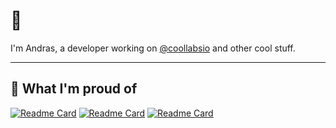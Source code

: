 # 👋

I'm Andras, a developer working on [@coollabsio](https://coollabs.io) and other cool stuff.

--- 

## 🎉 What I'm proud of

[![Readme Card](https://github-readme-stats.vercel.app/api/pin/?username=coollabsio&repo=coolify&show_owner=true)](https://github.com/coollabsio/coolify) 
[![Readme Card](https://github-readme-stats.vercel.app/api/pin/?username=coollabsio&repo=fonts&show_owner=true)](https://github.com/coollabsio/fonts)
[![Readme Card](https://github-readme-stats.vercel.app/api/pin/?username=coollabsio&repo=safetyper&show_owner=true)](https://github.com/coollabsio/safetyper)


<!--
**andrasbacsai/andrasbacsai** is a ✨ _special_ ✨ repository because its `README.md` (this file) appears on your GitHub profile.

Here are some ideas to get you started:

- 🔭 I’m currently working on ...
- 🌱 I’m currently learning ...
- 👯 I’m looking to collaborate on ...
- 🤔 I’m looking for help with ...
- 💬 Ask me about ...
- 📫 How to reach me: ...
- 😄 Pronouns: ...
- ⚡ Fun fact: ...
-->
